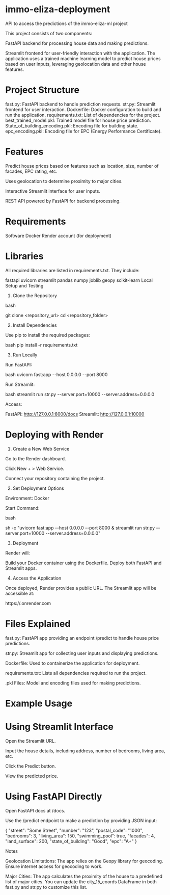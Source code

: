 # immo-eliza-deployment

API to access the predictions of the immo-eliza-ml project

This project consists of two components:

FastAPI backend for processing house data and making predictions.

Streamlit frontend for user-friendly interaction with the application.
The application uses a trained machine learning model to predict house prices based on user inputs, leveraging geolocation data and other house features.

# Project Structure

fast.py: FastAPI backend to handle prediction requests.
str.py: Streamlit frontend for user interaction.
Dockerfile: Docker configuration to build and run the application.
requirements.txt: List of dependencies for the project.
best_trained_model.pkl: Trained model file for house price prediction.
State_of_building_encoding.pkl: Encoding file for building state.
epc_encoding.pkl: Encoding file for EPC (Energy Performance Certificate).

# Features

Predict house prices based on features such as location, size, number of facades, EPC rating, etc.

Uses geolocation to determine proximity to major cities.

Interactive Streamlit interface for user inputs.

REST API powered by FastAPI for backend processing.

# Requirements

Software
Docker
Render account (for deployment)

# Libraries

All required libraries are listed in requirements.txt. They include:

fastapi
uvicorn
streamlit
pandas
numpy
joblib
geopy
scikit-learn
Local Setup and Testing

1. Clone the Repository

bash

git clone <repository_url>
cd <repository_folder>

2. Install Dependencies

Use pip to install the required packages:

bash
pip install -r requirements.txt

3. Run Locally

Run FastAPI:

bash
uvicorn fast:app --host 0.0.0.0 --port 8000

Run Streamlit:

bash
streamlit run str.py --server.port=10000 --server.address=0.0.0.0

Access:

FastAPI: http://127.0.0.1:8000/docs
Streamlit: http://127.0.0.1:10000

# Deploying with Render

1. Create a New Web Service

Go to the Render dashboard.

Click New + > Web Service.

Connect your repository containing the project.

2. Set Deployment Options

Environment: Docker

Start Command:

bash

sh -c "uvicorn fast:app --host 0.0.0.0 --port 8000 & streamlit run str.py --server.port=10000 --server.address=0.0.0.0"

3. Deployment

Render will:

Build your Docker container using the Dockerfile.
Deploy both FastAPI and Streamlit apps.

4. Access the Application

Once deployed, Render provides a public URL. The Streamlit app will be accessible at:

https://<your-app-name>.onrender.com

# Files Explained

fast.py: FastAPI app providing an endpoint /predict to handle house price predictions.

str.py: Streamlit app for collecting user inputs and displaying predictions.

Dockerfile: Used to containerize the application for deployment.

requirements.txt: Lists all dependencies required to run the project.

.pkl Files: Model and encoding files used for making predictions.

# Example Usage

# Using Streamlit Interface

Open the Streamlit URL.

Input the house details, including address, number of bedrooms, living area, etc.

Click the Predict button.

View the predicted price.

# Using FastAPI Directly

Open FastAPI docs at /docs.

Use the /predict endpoint to make a prediction by providing JSON input:

{
"street": "Some Street",
"number": "123",
"postal_code": "1000",
"bedrooms": 3,
"living_area": 150,
"swimming_pool": true,
"facades": 4,
"land_surface": 200,
"state_of_building": "Good",
"epc": "A+"
}

Notes

Geolocation Limitations: The app relies on the Geopy library for geocoding. Ensure internet access for geocoding to work.

Major Cities: The app calculates the proximity of the house to a predefined list of major cities. You can update the city_15_coords DataFrame in both fast.py and str.py to customize this list.
